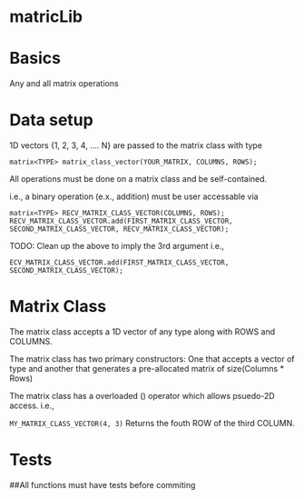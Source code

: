 # matricLib

# Basics
Any and all matrix operations

# Data setup
1D vectors {1, 2, 3, 4, .... N} are passed to the matrix class with type

``` matrix<TYPE> matrix_class_vector(YOUR_MATRIX, COLUMNS, ROWS); ```

All operations must be done on a matrix class and be self-contained. 

i.e., a binary operation (e.x., addition) must be user accessable via 

```
matrix<TYPE> RECV_MATRIX_CLASS_VECTOR(COLUMNS, ROWS);
RECV_MATRIX_CLASS_VECTOR.add(FIRST_MATRIX_CLASS_VECTOR, SECOND_MATRIX_CLASS_VECTOR, RECV_MATRIX_CLASS_VECTOR);
```
TODO: Clean up the above to imply the 3rd argument i.e., 
```
ECV_MATRIX_CLASS_VECTOR.add(FIRST_MATRIX_CLASS_VECTOR, SECOND_MATRIX_CLASS_VECTOR);
```

# Matrix Class

The matrix class accepts a 1D vector of any type along with ROWS and COLUMNS.

The matrix class has two primary constructors: One that accepts a vector of type <T> and another that generates a pre-allocated matrix of size(Columns * Rows)

The matrix class has a overloaded () operator which allows psuedo-2D access. i.e.,

```MY_MATRIX_CLASS_VECTOR(4, 3)```
Returns the fouth ROW of the third COLUMN. 


# Tests

##All functions must have tests before commiting

